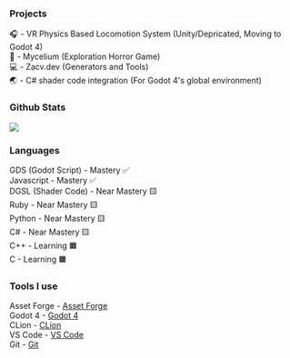 ### Projects
🎧 - VR Physics Based Locomotion System (Unity/Depricated, Moving to Godot 4)<br>
🍄 - Mycelium (Exploration Horror Game)<br>
💻 - Zacv.dev (Generators and Tools)<br>
🌏 - C# shader code integration (For Godot 4's global environment)<br>

### Github Stats
![](http://github-profile-summary-cards.vercel.app/api/cards/stats?username=lagtree&theme=github_dark)<br>

### Languages

GDS (Godot Script) - Mastery ✅<br>
Javascript - Mastery ✅<br>
DGSL (Shader Code) - Near Mastery 🟨<br>
Ruby - Near Mastery 🟨<br>
Python - Near Mastery 🟨<br>
C# - Near Mastery 🟨<br>
C++ - Learning 🟧<br>
C - Learning 🟧<br>

### Tools I use

Asset Forge - [Asset Forge](https://www.kenney.nl/tools/asset-forge)<br>
Godot 4 - [Godot 4](https://godotengine.org/)<br>
CLion - [CLion](https://www.jetbrains.com/clion/)<br>
VS Code - [VS Code](https://code.visualstudio.com/)<br>
Git - [Git](https://git-scm.com/)
